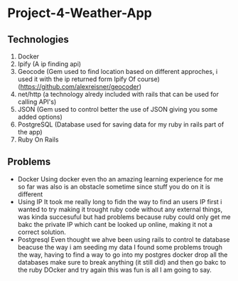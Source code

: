 # Project-4-Weather-App

## Technologies

1. Docker
2. Ipify (A ip finding api)
3. Geocode (Gem used to find location based on different approches, i used it
   with the  ip returned form Ipify Of course)(https://github.com/alexreisner/geocoder) 
4. net/http (a technology alredy included with rails that can be used for
   calling API's)
5. JSON (Gem used to control better the use of JSON giving you some added
   options)
6. PostgreSQL (Database used for saving data for my ruby in rails part of the
   app)
7. Ruby On Rails
## Problems

* Docker
  Using docker even tho an amazing learning experience for me so far was also is
  an obstacle sometime since stuff you do on it is different
* Using IP
  It took me really long to fidn the way to find an users IP first i wanted to
  try making it trought ruby code without any external things, was kinda
  succesuful but had problems because ruby could only get me bakc the private IP
  which cant be looked up online, making it  not a correct solution.
* Postgresql
  Even thought we ahve been using rails to control te database beacuse the way i
  am seeding my data I found some problems trough the way, having to find a way
  to go into my postgres docker drop all the databases make sure to break
  anything (it still did) and then go bakc to the ruby DOcker and try again this
  was fun is all I am going to say.
